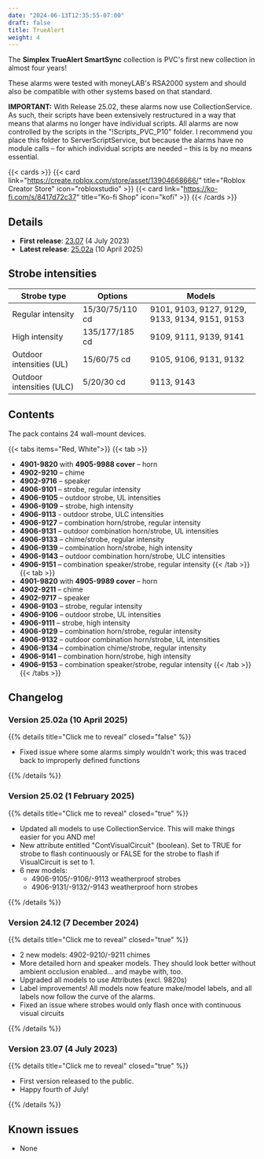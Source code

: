 ```yaml
---
date: "2024-06-13T12:35:55-07:00"
draft: false
title: TrueAlert
weight: 4
---
```


The **Simplex TrueAlert SmartSync** collection is PVC's first new collection in almost four years!

These alarms were tested with moneyLAB's RSA2000 system and should also be compatible with other systems based on that standard.

**IMPORTANT:**  With Release 25.02, these alarms now use CollectionService. As such, their scripts have been extensively restructured in a way that means that alarms no longer have individual scripts. All alarms are now controlled by the scripts in the "!Scripts_PVC_P10" folder. I recommend you place this folder to ServerScriptService, but because the alarms have no module calls – for which individual scripts are needed – this is by no means essential.

{{< cards >}}
    {{< card link="https://create.roblox.com/store/asset/13904668666/" title="Roblox Creator Store" icon="robloxstudio" >}}
    {{< card link="https://ko-fi.com/s/8417d72c37" title="Ko-fi Shop" icon="kofi" >}}
{{< /cards >}}

## Details
* **First release**: [23.07](#version-2307-4-july-2023) (4 July 2023)
* **Latest release**: [25.02a](#version-2502a-10-april-2025) (10 April 2025)

## Strobe intensities
| Strobe type       | Options         | Models |
| --------          | -------         | -------         | 
| Regular intensity | 15/30/75/110 cd | 9101, 9103, 9127, 9129, 9133, 9134, 9151, 9153 |
| High intensity    | 135/177/185 cd  | 9109, 9111, 9139, 9141 |
| Outdoor intensities (UL) | 15/60/75 cd | 9105, 9106, 9131, 9132 |
| Outdoor intensities (ULC) | 5/20/30 cd | 9113, 9143

## Contents
The pack contains 24 wall-mount devices.

{{< tabs items="Red, White">}}
{{< tab >}}
* **4901-9820** with **4905-9988 cover** – horn
* **4902-9210** – chime
* **4902-9716** – speaker
* **4906-9101** – strobe, regular intensity
* **4906-9105** – outdoor strobe, UL intensities
* **4906-9109** – strobe, high intensity
* **4906-9113** - outdoor strobe, ULC intensities
* **4906-9127** – combination horn/strobe, regular intensity
* **4906-9131** – outdoor combination horn/strobe, UL intensities
* **4906-9133** – chime/strobe, regular intensity
* **4906-9139** – combination horn/strobe, high intensity
* **4906-9143** – outdoor combination horn/strobe, ULC intensities 
* **4906-9151** – combination speaker/strobe, regular intensity
{{< /tab >}}
{{< tab >}}
* **4901-9820** with **4905-9989 cover** – horn
* **4902-9211** – chime
* **4902-9717** – speaker
* **4906-9103** – strobe, regular intensity
* **4906-9106** – outdoor strobe, UL intensities
* **4906-9111** – strobe, high intensity
* **4906-9129** – combination horn/strobe, regular intensity
* **4906-9132** – outdoor combination horn/strobe, UL intensities
* **4906-9134** – combination chime/strobe, regular intensity
* **4906-9141** – combination horn/strobe, high intensity
* **4906-9153** – combination speaker/strobe, regular intensity
{{< /tab >}}
{{< /tabs >}}

## Changelog
### Version 25.02a (10 April 2025)

{{% details title="Click me to reveal" closed="false" %}}

* Fixed issue where some alarms simply wouldn't work; this was traced back to improperly defined functions

{{% /details %}}

### Version 25.02 (1 February 2025)

{{% details title="Click me to reveal" closed="true" %}}

* Updated all models to use CollectionService. This will make things easier for you AND me!
* New attribute entitled "ContVisualCircuit" (boolean). Set to TRUE for strobe to flash continuously or FALSE for the strobe to flash if VisualCircuit is set to 1.
* 6 new models:
    * 4906-9105/-9106/-9113 weatherproof strobes
    * 4906-9131/-9132/-9143 weatherproof horn strobes

{{% /details %}}

### Version 24.12 (7 December 2024)

{{% details title="Click me to reveal" closed="true" %}}

* 2 new models: 4902-9210/-9211 chimes
* More detailed horn and speaker models. They should look better without ambient occlusion enabled... and maybe with, too.
* Upgraded all models to use Attributes (excl. 9820s)
* Label improvements! All models now feature make/model labels, and all labels now follow the curve of the alarms.
* Fixed an issue where strobes would only flash once with continuous visual circuits

{{% /details %}}

### Version 23.07 (4 July 2023)

{{% details title="Click me to reveal" closed="true" %}}

* First version released to the public.
* Happy fourth of July!

{{% /details %}}

## Known issues
* None